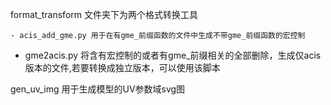 format_transform 文件夹下为两个格式转换工具

	- acis_add_gme.py 用于在有gme_前缀函数的文件中生成不带gme_前缀函数的宏控制
 - gme2acis.py     将含有宏控制的或者有gme_前缀相关的全部删除，生成仅acis版本的文件,若要转换成独立版本，可以使用该脚本

gen_uv_img  用于生成模型的UV参数域svg图
